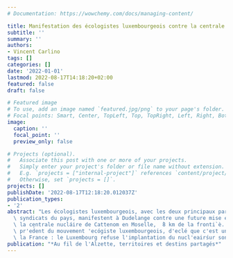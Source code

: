```yaml
---
# Documentation: https://wowchemy.com/docs/managing-content/

title: Manifestation des écologistes luxembourgeois contre la centrale de Cattenom
subtitle: ''
summary: ''
authors:
- Vincent Carlino
tags: []
categories: []
date: '2022-01-01'
lastmod: 2022-08-17T14:18:20+02:00
featured: false
draft: false

# Featured image
# To use, add an image named `featured.jpg/png` to your page's folder.
# Focal points: Smart, Center, TopLeft, Top, TopRight, Left, Right, BottomLeft, Bottom, BottomRight.
image:
  caption: ''
  focal_point: ''
  preview_only: false

# Projects (optional).
#   Associate this post with one or more of your projects.
#   Simply enter your project's folder or file name without extension.
#   E.g. `projects = ["internal-project"]` references `content/project/deep-learning/index.md`.
#   Otherwise, set `projects = []`.
projects: []
publishDate: '2022-08-17T12:18:20.012037Z'
publication_types:
- '2'
abstract: "Les écologistes luxembourgeois, avec les deux principaux partis et les\
  \ syndicats du pays, manifestent à Dudelange contre une future mise en service de\
  \ la centrale nucláire de Cattenom en Moselle,  ̀8 km de la fronti`è. Th' ́Faber,\
  \ pr'ed́ent du mouvement 'ecógiste luxembourgeois, d'eclé que c'est un affront de\
  \ la France : le Luxembourg refuse l'implantation du nucl'eairśur son territoire."
publication: "*Au fil de l'Alzette, territoires et destins partagés*"
---
```

